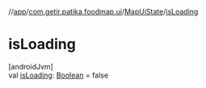 //[app](../../../index.md)/[com.getir.patika.foodmap.ui](../index.md)/[MapUiState](index.md)/[isLoading](is-loading.md)

# isLoading

[androidJvm]\
val [isLoading](is-loading.md): [Boolean](https://kotlinlang.org/api/latest/jvm/stdlib/kotlin/-boolean/index.html) = false
